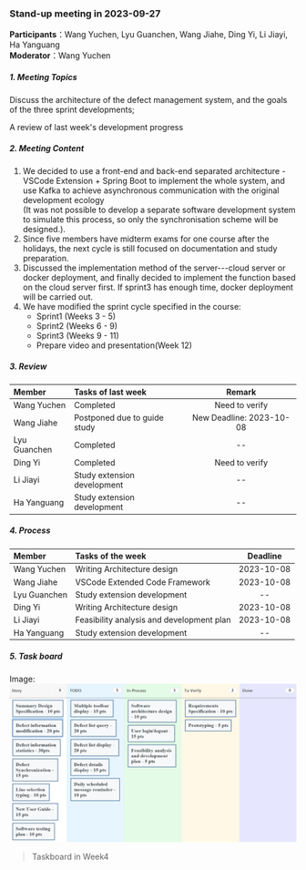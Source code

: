 ### Stand-up meeting in 2023-09-27

**Participants**：Wang Yuchen, Lyu Guanchen, Wang Jiahe, Ding Yi, Li Jiayi, Ha Yanguang  
**Moderator**：Wang Yuchen

##### 1. Meeting Topics

Discuss the architecture of the defect management system, and the goals of the three sprint developments;

A review of last week's development progress

##### 2. Meeting Content

1. We decided to use a front-end and back-end separated architecture - VSCode Extension + Spring Boot to implement the whole system, and use Kafka to achieve asynchronous communication with the original development ecology  
(It was not possible to develop a separate software development system to simulate this process, so only the synchronisation scheme will be designed.).  
2. Since five members have midterm exams for one course after the holidays, the next cycle is still focused on documentation and study preparation.
3. Discussed the implementation method of the server---cloud server or docker deployment, and finally decided to implement the function based on the cloud server first. If sprint3 has enough time, docker deployment will be carried out. 
4. We have modified the sprint cycle specified in the course:
   - Sprint1 (Weeks 3 - 5) 
   - Sprint2 (Weeks 6 - 9) 
   - Sprint3 (Weeks 9 - 11) 
   - Prepare video and presentation(Week 12)

##### 3. Review

| Member       | Tasks of last week           |          Remark          |
|:-------------|:-----------------------------|:------------------------:|
| Wang Yuchen  | Completed                    |      Need to verify      |
| Wang Jiahe   | Postponed due to guide study | New Deadline: 2023-10-08 |
| Lyu Guanchen | Completed                    |            --            |
| Ding Yi      | Completed                    |      Need to verify      |
| Li Jiayi     | Study extension development  |            --            |
| Ha Yanguang  | Study extension development  |            --            |

##### 4. Process

| Member       | Tasks of the week                         |  Deadline  |
|:-------------|:------------------------------------------|:----------:|
| Wang Yuchen  | Writing Architecture design               | 2023-10-08 |
| Wang Jiahe   | VSCode Extended Code Framework            | 2023-10-08 |
| Lyu Guanchen | Study extension development               |     --     |
| Ding Yi      | Writing Architecture design               | 2023-10-08 |
| Li Jiayi     | Feasibility analysis and development plan | 2023-10-08 |
| Ha Yanguang  | Study extension development               |     --     |

##### 5. Task board
Image:
![avatar](https://github.com/Chen30lv/Project-Defect-Manage-Tool/blob/main/Stand-up%20meetings/IMG/TaskBoard_week_4.png)

> Taskboard in Week4